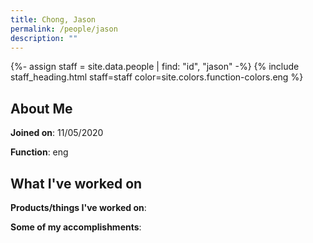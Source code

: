 ```yaml
---
title: Chong, Jason
permalink: /people/jason
description: ""
---
```


{%- assign staff = site.data.people | find: "id", "jason" -%}
{% include staff_heading.html staff=staff color=site.colors.function-colors.eng %}

## About Me

**Joined on**: 11/05/2020

**Function**: eng

## What I've worked on

**Products/things I've worked on**:


**Some of my accomplishments**:


